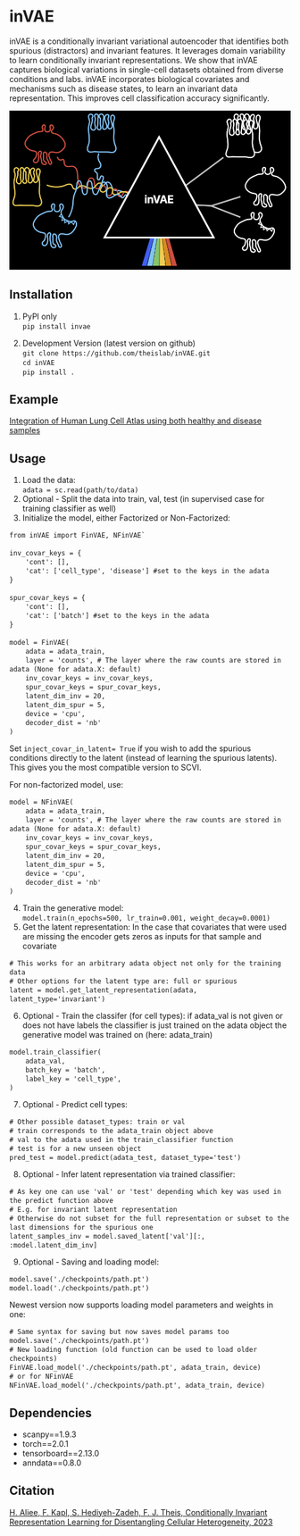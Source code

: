 # inVAE

inVAE is a conditionally invariant variational autoencoder that identifies both spurious (distractors) and invariant features. 
It leverages domain variability to learn conditionally invariant representations. We show that inVAE captures biological variations in single-cell datasets obtained from diverse conditions and labs. 
inVAE incorporates biological covariates and mechanisms such as disease states, to learn an invariant data representation. This improves cell classification accuracy significantly. 

<p align="center">
<img src="./images/inVAE_black.png" width=600\>
<p\>

## Installation

1. PyPI only <br/> 
```pip install invae```<br/>

2. Development Version (latest version on github) <br/>
```git clone https://github.com/theislab/inVAE.git```<br/>
```cd inVAE```<br/>
```pip install .```<br/>

## Example

[Integration of Human Lung Cell Atlas using both healthy and disease samples](https://github.com/theislab/inVAE/blob/master/notebooks/inVAE_LungAtlas.ipynb)

## Usage

1. Load the data: <br/>
```adata = sc.read(path/to/data)```<br/>
2. Optional - Split the data into train, val, test (in supervised case for training classifier as well)<br/>
3. Initialize the model, either Factorized or Non-Factorized:<br/>

```
from inVAE import FinVAE, NFinVAE`

inv_covar_keys = {
    'cont': [],
    'cat': ['cell_type', 'disease'] #set to the keys in the adata
}

spur_covar_keys = {
    'cont': [],
    'cat': ['batch'] #set to the keys in the adata
}

model = FinVAE(
    adata = adata_train,
    layer = 'counts', # The layer where the raw counts are stored in adata (None for adata.X: default)
    inv_covar_keys = inv_covar_keys,
    spur_covar_keys = spur_covar_keys,
    latent_dim_inv = 20, 
    latent_dim_spur = 5,
    device = 'cpu',
    decoder_dist = 'nb'
)
```

Set `inject_covar_in_latent= True` if you wish to add the spurious conditions directly to the latent (instead of learning the spurious latents). This gives you the most compatible version to SCVI. 

For non-factorized model, use: <br/>

``` 
model = NFinVAE(
    adata = adata_train,
    layer = 'counts', # The layer where the raw counts are stored in adata (None for adata.X: default)
    inv_covar_keys = inv_covar_keys,
    spur_covar_keys = spur_covar_keys,
    latent_dim_inv = 20, 
    latent_dim_spur = 5,
    device = 'cpu',
    decoder_dist = 'nb'
)
```

4. Train the generative model: <br/>
```model.train(n_epochs=500, lr_train=0.001, weight_decay=0.0001)```<br/>
5. Get the latent representation: In the case that covariates that were used are missing the encoder gets zeros as inputs for that sample and covariate<br/>
``` 
# This works for an arbitrary adata object not only for the training data
# Other options for the latent type are: full or spurious
latent = model.get_latent_representation(adata, latent_type='invariant')
```

6. Optional - Train the classifer (for cell types): if adata_val is not given or does not have labels the classifier is just trained on the adata object the generative model was trained on (here: adata_train)

```
model.train_classifier(
    adata_val,
    batch_key = 'batch',
    label_key = 'cell_type',
)
```

7. Optional - Predict cell types: <br/>
```
# Other possible dataset_types: train or val
# train corresponds to the adata_train object above
# val to the adata used in the train_classifier function
# test is for a new unseen object
pred_test = model.predict(adata_test, dataset_type='test')
```

8. Optional - Infer latent representation via trained classifier: <br/>
```
# As key one can use 'val' or 'test' depending which key was used in the predict function above
# E.g. for invariant latent representation
# Otherwise do not subset for the full representation or subset to the last dimensions for the spurious one
latent_samples_inv = model.saved_latent['val'][:, :model.latent_dim_inv]
```

9. Optional - Saving and loading model: <br/>

```
model.save('./checkpoints/path.pt')
model.load('./checkpoints/path.pt')
```
Newest version now supports loading model parameters and weights in one: <br/>
```
# Same syntax for saving but now saves model params too
model.save('./checkpoints/path.pt')
# New loading function (old function can be used to load older checkpoints)
FinVAE.load_model('./checkpoints/path.pt', adata_train, device)
# or for NFinVAE
NFinVAE.load_model('./checkpoints/path.pt', adata_train, device)
```

## Dependencies

* scanpy==1.9.3
* torch==2.0.1
* tensorboard==2.13.0
* anndata==0.8.0


## Citation

[H. Aliee, F. Kapl, S. Hediyeh-Zadeh, F. J. Theis, Conditionally Invariant Representation Learning for Disentangling Cellular Heterogeneity, 2023](https://arxiv.org/abs/2307.00558)

